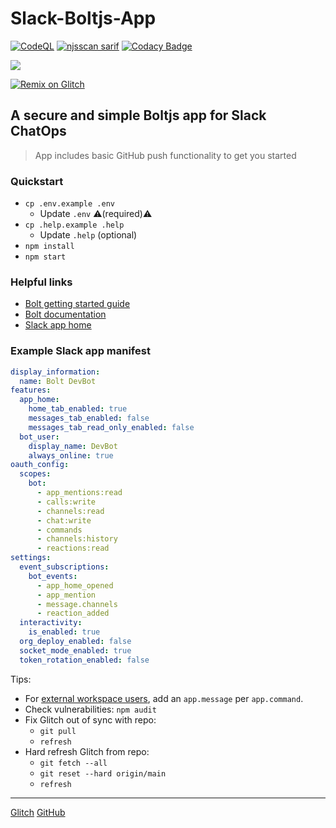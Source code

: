 # Slack-Boltjs-App

[![CodeQL](https://github.com/CDCgov/slack-boltjs-app/actions/workflows/codeql.yml/badge.svg)](https://github.com/CDCgov/slack-bolt/actions/workflows/codeql.yml)
[![njsscan sarif](https://github.com/CDCgov/slack-boltjs-app/actions/workflows/njsscan.yml/badge.svg)](https://github.com/CDCgov/slack-bolt/actions/workflows/njsscan.yml)
[![Codacy Badge](https://app.codacy.com/project/badge/Grade/3f3ee15eaf3f4c81915d658008e01c3f)](https://app.codacy.com/gh/CDCgov/slack-boltjs-app/dashboard?utm_source=gh&utm_medium=referral&utm_content=&utm_campaign=Badge_grade)

![](https://avatars.slack-edge.com/2023-04-24/5159910288243_7af56ae264408f296381_128.png)

<a href="https://glitch.com/edit/#!/remix/slack-boltjs-app"><img alt="Remix on Glitch" src="https://cdn.gomix.com/f3620a78-0ad3-4f81-a271-c8a4faa20f86%2Fremix-button.svg"></a>

## A secure and simple Boltjs app for Slack ChatOps

> App includes basic GitHub push functionality to get you started

### Quickstart
* `cp .env.example .env`
  * Update `.env` ⚠️(required)⚠️
* `cp .help.example .help`
  * Update `.help` (optional)
* `npm install`
* `npm start`

### Helpful links

* [Bolt getting started guide](https://api.slack.com/start/building/bolt)
* [Bolt documentation](https://slack.dev/bolt)
* [Slack app home](https://api.slack.com/apps)

### Example Slack app manifest

```yml
display_information:
  name: Bolt DevBot
features:
  app_home:
    home_tab_enabled: true
    messages_tab_enabled: false
    messages_tab_read_only_enabled: false
  bot_user:
    display_name: DevBot
    always_online: true
oauth_config:
  scopes:
    bot:
      - app_mentions:read
      - calls:write
      - channels:read
      - chat:write
      - commands
      - channels:history
      - reactions:read
settings:
  event_subscriptions:
    bot_events:
      - app_home_opened
      - app_mention
      - message.channels
      - reaction_added
  interactivity:
    is_enabled: true
  org_deploy_enabled: false
  socket_mode_enabled: true
  token_rotation_enabled: false
```

Tips:

* For [external workspace users][1], add an `app.message` per `app.command`.
* Check vulnerabilities: `npm audit`
* Fix Glitch out of sync with repo:
  * `git pull`
  * `refresh`
* Hard refresh Glitch from repo:
  * `git fetch --all`
  * `git reset --hard origin/main`
  * `refresh`

---

[Glitch](https://glitch.com/~slack-boltjs-app)
[GitHub](https://github.com/CDCgov/slack-boltjs-app)

[1]: https://slack.com/help/articles/115004151203-Slack-Connect-guide--work-with-external-organizations

